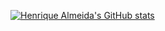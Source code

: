 <!-- https://github.com/anuraghazra/github-readme-stats/blob/master/themes/README.md -->
[![Henrique Almeida's GitHub stats](https://github-readme-stats.vercel.app/api?username=srbrahma&theme=ayu-mirage&show_icons=true)](https://github.com/SrBrahma)
